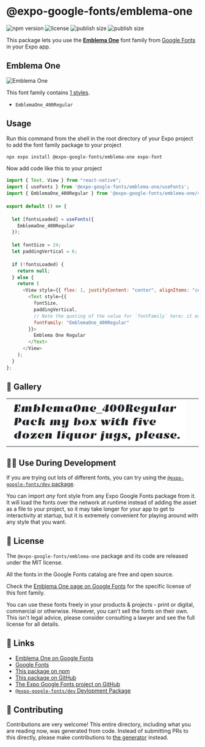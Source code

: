 # @expo-google-fonts/emblema-one

![npm version](https://flat.badgen.net/npm/v/@expo-google-fonts/emblema-one)
![license](https://flat.badgen.net/github/license/expo/google-fonts)
![publish size](https://flat.badgen.net/packagephobia/install/@expo-google-fonts/emblema-one)
![publish size](https://flat.badgen.net/packagephobia/publish/@expo-google-fonts/emblema-one)

This package lets you use the [**Emblema One**](https://fonts.google.com/specimen/Emblema+One) font family from [Google Fonts](https://fonts.google.com/) in your Expo app.

## Emblema One

![Emblema One](./font-family.png)

This font family contains [1 styles](#-gallery).

- `EmblemaOne_400Regular`

## Usage

Run this command from the shell in the root directory of your Expo project to add the font family package to your project

```sh
npx expo install @expo-google-fonts/emblema-one expo-font
```

Now add code like this to your project

```js
import { Text, View } from "react-native";
import { useFonts } from '@expo-google-fonts/emblema-one/useFonts';
import { EmblemaOne_400Regular } from '@expo-google-fonts/emblema-one/400Regular';

export default () => {

  let [fontsLoaded] = useFonts({
    EmblemaOne_400Regular
  });

  let fontSize = 24;
  let paddingVertical = 6;

  if (!fontsLoaded) {
    return null;
  } else {
    return (
      <View style={{ flex: 1, justifyContent: "center", alignItems: "center" }}>
        <Text style={{
          fontSize,
          paddingVertical,
          // Note the quoting of the value for `fontFamily` here; it expects a string!
          fontFamily: "EmblemaOne_400Regular"
        }}>
          Emblema One Regular
        </Text>
      </View>
    );
  }
};
```

## 🔡 Gallery


||||
|-|-|-|
|![EmblemaOne_400Regular](./400Regular/EmblemaOne_400Regular.ttf.png)||||


## 👩‍💻 Use During Development

If you are trying out lots of different fonts, you can try using the [`@expo-google-fonts/dev` package](https://github.com/expo/google-fonts/tree/master/font-packages/dev#readme).

You can import _any_ font style from any Expo Google Fonts package from it. It will load the fonts over the network at runtime instead of adding the asset as a file to your project, so it may take longer for your app to get to interactivity at startup, but it is extremely convenient for playing around with any style that you want.


## 📖 License

The `@expo-google-fonts/emblema-one` package and its code are released under the MIT license.

All the fonts in the Google Fonts catalog are free and open source.

Check the [Emblema One page on Google Fonts](https://fonts.google.com/specimen/Emblema+One) for the specific license of this font family.

You can use these fonts freely in your products & projects - print or digital, commercial or otherwise. However, you can't sell the fonts on their own. This isn't legal advice, please consider consulting a lawyer and see the full license for all details.

## 🔗 Links

- [Emblema One on Google Fonts](https://fonts.google.com/specimen/Emblema+One)
- [Google Fonts](https://fonts.google.com/)
- [This package on npm](https://www.npmjs.com/package/@expo-google-fonts/emblema-one)
- [This package on GitHub](https://github.com/expo/google-fonts/tree/master/font-packages/emblema-one)
- [The Expo Google Fonts project on GitHub](https://github.com/expo/google-fonts)
- [`@expo-google-fonts/dev` Devlopment Package](https://github.com/expo/google-fonts/tree/master/font-packages/dev)

## 🤝 Contributing

Contributions are very welcome! This entire directory, including what you are reading now, was generated from code. Instead of submitting PRs to this directly, please make contributions to [the generator](https://github.com/expo/google-fonts/tree/master/packages/generator) instead.
